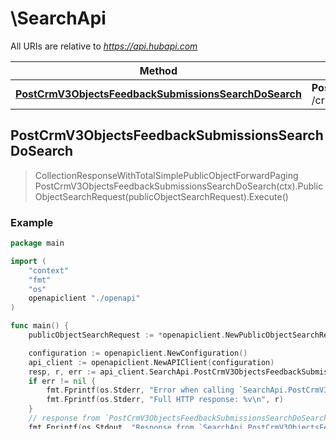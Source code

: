 # \SearchApi

All URIs are relative to *https://api.hubapi.com*

Method | HTTP request | Description
------------- | ------------- | -------------
[**PostCrmV3ObjectsFeedbackSubmissionsSearchDoSearch**](SearchApi.md#PostCrmV3ObjectsFeedbackSubmissionsSearchDoSearch) | **Post** /crm/v3/objects/feedback_submissions/search | 



## PostCrmV3ObjectsFeedbackSubmissionsSearchDoSearch

> CollectionResponseWithTotalSimplePublicObjectForwardPaging PostCrmV3ObjectsFeedbackSubmissionsSearchDoSearch(ctx).PublicObjectSearchRequest(publicObjectSearchRequest).Execute()



### Example

```go
package main

import (
    "context"
    "fmt"
    "os"
    openapiclient "./openapi"
)

func main() {
    publicObjectSearchRequest := *openapiclient.NewPublicObjectSearchRequest([]openapiclient.FilterGroup{*openapiclient.NewFilterGroup([]openapiclient.Filter{*openapiclient.NewFilter("PropertyName_example", "Operator_example")})}, []string{"Sorts_example"}, []string{"Properties_example"}, int32(123), int32(123)) // PublicObjectSearchRequest | 

    configuration := openapiclient.NewConfiguration()
    api_client := openapiclient.NewAPIClient(configuration)
    resp, r, err := api_client.SearchApi.PostCrmV3ObjectsFeedbackSubmissionsSearchDoSearch(context.Background()).PublicObjectSearchRequest(publicObjectSearchRequest).Execute()
    if err != nil {
        fmt.Fprintf(os.Stderr, "Error when calling `SearchApi.PostCrmV3ObjectsFeedbackSubmissionsSearchDoSearch``: %v\n", err)
        fmt.Fprintf(os.Stderr, "Full HTTP response: %v\n", r)
    }
    // response from `PostCrmV3ObjectsFeedbackSubmissionsSearchDoSearch`: CollectionResponseWithTotalSimplePublicObjectForwardPaging
    fmt.Fprintf(os.Stdout, "Response from `SearchApi.PostCrmV3ObjectsFeedbackSubmissionsSearchDoSearch`: %v\n", resp)
}
```

### Path Parameters



### Other Parameters

Other parameters are passed through a pointer to a apiPostCrmV3ObjectsFeedbackSubmissionsSearchDoSearchRequest struct via the builder pattern


Name | Type | Description  | Notes
------------- | ------------- | ------------- | -------------
 **publicObjectSearchRequest** | [**PublicObjectSearchRequest**](PublicObjectSearchRequest.md) |  | 

### Return type

[**CollectionResponseWithTotalSimplePublicObjectForwardPaging**](CollectionResponseWithTotalSimplePublicObjectForwardPaging.md)

### Authorization

[hapikey](../README.md#hapikey)

### HTTP request headers

- **Content-Type**: application/json
- **Accept**: application/json, */*

[[Back to top]](#) [[Back to API list]](../README.md#documentation-for-api-endpoints)
[[Back to Model list]](../README.md#documentation-for-models)
[[Back to README]](../README.md)

